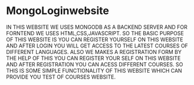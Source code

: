 # MongoLoginwebsite
IN THIS WEBSITE WE USES MONGODB AS A BACKEND SERVER AND FOR FORNTEND WE USES  HTML,CSS,JAVASCRIPT.
 SO THE BASIC PURPOSE OF THIS WEBSITE IS YOU CAN REGISTER YOURSELF ON THIS WEBSITE AND AFTER LOGIN YOU WILL GET ACCESS TO THE LATEST COURSES OF DIFFERENT LANGUAGES.
 ALSO WE MAKES A REGISTRATION FORM BY THE HELP OF THIS YOU CAN REGISTER YOUR SELF ON THIS WEBSITE AND AFTER REGISTRATION YOU CAN ACESS DIFFERENT COURSES.
 SO THIS IS SOME SIMPLE FUNCTIONALITY OF THIS WEBSITE WHICH CAN PROVIDE YOU TEST OF COURSES WEBSITE.
 
